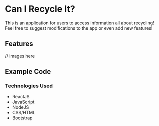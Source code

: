 # Can I Recycle It?

This is an application for users to access information all about recycling! Feel free to suggest modifications to the app or even add new features!

## Features
// images here

## Example Code

### Technologies Used

- ReactJS
- JavaScript
- NodeJS
- CSS/HTML
- Bootstrap

